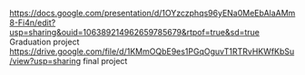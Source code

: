 https://docs.google.com/presentation/d/1OYzczphqs96yENa0MeEbAlaAMm8-Fi4n/edit?usp=sharing&ouid=106389214962659785679&rtpof=true&sd=true   
Graduation project 
https://drive.google.com/file/d/1KMmOQbE9es1PGqOguvT1RTRvHKWfKbSu/view?usp=sharing
final project 
